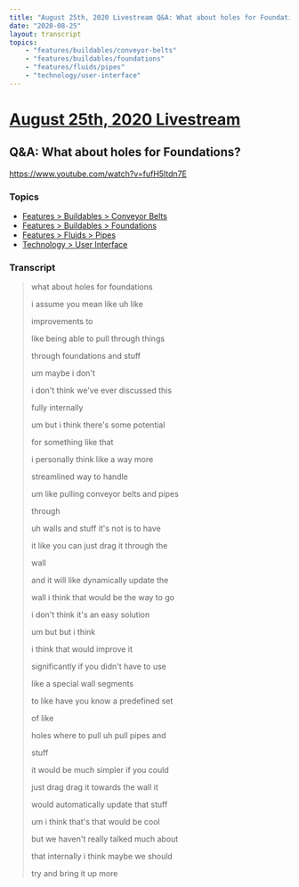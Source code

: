 ```yaml
---
title: "August 25th, 2020 Livestream Q&A: What about holes for Foundations?"
date: "2020-08-25"
layout: transcript
topics:
    - "features/buildables/conveyor-belts"
    - "features/buildables/foundations"
    - "features/fluids/pipes"
    - "technology/user-interface"
---
```

# [August 25th, 2020 Livestream](../2020-08-25.md)
## Q&A: What about holes for Foundations?
https://www.youtube.com/watch?v=fufH5ltdn7E

### Topics
* [Features > Buildables > Conveyor Belts](../topics/features/buildables/conveyor-belts.md)
* [Features > Buildables > Foundations](../topics/features/buildables/foundations.md)
* [Features > Fluids > Pipes](../topics/features/fluids/pipes.md)
* [Technology > User Interface](../topics/technology/user-interface.md)

### Transcript

> what about holes for foundations
>
> i assume you mean like uh like
>
> improvements to
>
> like being able to pull through things
>
> through foundations and stuff
>
> um maybe i don't
>
> i don't think we've ever discussed this
>
> fully internally
>
> um but i think there's some potential
>
> for something like that
>
> i personally think like a way more
>
> streamlined way to handle
>
> um like pulling conveyor belts and pipes
>
> through
>
> uh walls and stuff it's not is to have
>
> it like you can just drag it through the
>
> wall
>
> and it will like dynamically update the
>
> wall i think that would be the way to go
>
> i don't think it's an easy solution
>
> um but but i think
>
> i think that would improve it
>
> significantly if you didn't have to use
>
> like a special wall segments
>
> to like have you know a predefined set
>
> of like
>
> holes where to pull uh pull pipes and
>
> stuff
>
> it would be much simpler if you could
>
> just drag drag it towards the wall it
>
> would automatically update that stuff
>
> um i think that's that would be cool
>
> but we haven't really talked much about
>
> that internally i think maybe we should
>
> try and bring it up more
